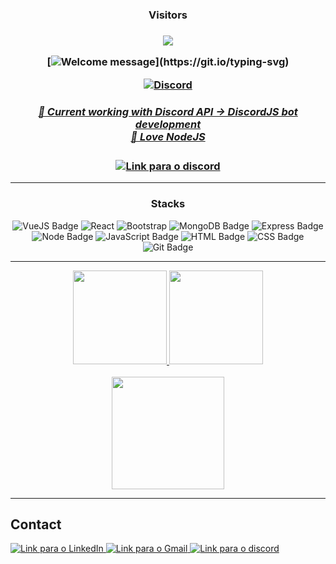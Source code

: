 <div align="center">

<h3>Visitors<h3/>
<img src="https://profile-counter.glitch.me/%7Bjvrl18%7D/count.svg">
	
[![Welcome message](https://readme-typing-svg.herokuapp.com?color=e6dc2e&lines=Hi,+i'm+João+a+Fullstack+developer.)](https://git.io/typing-svg)
	
<div align="center" width="fit-content">
<a href="https://discord.com/users/429771320964939787">
<img src="https://lanyard.cnrad.dev/api/429771320964939787" alt="Discord"/>
</div>

<h5 align="center" width="fit-content">
🎯 Current working with Discord API -> DiscordJS bot development<br>
🤍 Love NodeJS 
</h5>
	
<a href="https://discord.com/users/429771320964939787" target="_blank">
<img alt="Link para o discord" src="https://img.shields.io/badge/Discord-5865f2?style=for-the-badge&logo=discord&logoColor=white"/>
</a>
	
</div>

---

 <div style="display: inline_block" align="center">
  <p style="text-align: center;">
  
### Stacks

![VueJS Badge](https://img.shields.io/badge/Vue.js-35495e?style=for-the-badge&logo=vue.js&logoColor=42b883)
![React](https://img.shields.io/badge/react-%2320232a.svg?style=for-the-badge&logo=react&logoColor=%2361DAFB)
![Bootstrap](https://img.shields.io/badge/Bootstrap-%2320232a.svg?style=for-the-badge&logo=bootstrap&logoColor=%424242)
![MongoDB Badge](https://img.shields.io/badge/MongoDB-0?style=for-the-badge&logo=MongoDB&logoColor=white)
![Express Badge](https://img.shields.io/badge/-Express.js-green?style=for-the-badge&logo=Express&logoColor=black)
![Node Badge](https://img.shields.io/badge/-Node.js-339933?style=for-the-badge&logo=node.js&logoColor=white)
![JavaScript Badge](https://img.shields.io/badge/-JavaScript-FCC624?style=for-the-badge&logo=JavaScript&logoColor=323330)
![HTML Badge](https://img.shields.io/badge/-HTML-E34F26?style=for-the-badge&logo=html5&logoColor=white)
![CSS Badge](https://img.shields.io/badge/-CSS-1572B6?style=for-the-badge&logo=css3&logoColor=white)
![Git Badge](https://img.shields.io/badge/-Git-F05032?style=for-the-badge&logo=git&logoColor=white)

  </p>
</div>

---

<div align="center">
  <a href="https://github.com/JVRL18">
  <img height="150em" src="https://github-readme-stats.vercel.app/api?username=JVRL18&show_icons=true&theme=dark&include_all_commits=true&count_private=true"/>
  <img height="150em" src="https://github-readme-stats.vercel.app/api/top-langs/?username=JVRL18&layout=compact&langs_count=7&theme=dark"/>
 </a>
</div>

<br>
	
<div align="center">
<img height="180em" src="https://github-readme-stats.vercel.app/api/wakatime?username=JVRL18&layout=compact&langs_count=8"/>
</div>

---


## Contact

 <div align="left">
  <a href="https://www.linkedin.com/in/joao-vitor-ribeiro-de-lima/" target="_blank">
    <img alt="Link para o LinkedIn" src="https://img.shields.io/badge/LinkedIn-0077B5?style=for-the-badge&logo=linkedin&logoColor=white"/>
  </a>
  <a href="mailto:joaovitor_rlima@hotmail.com" target="_blank">
    <img alt="Link para o Gmail" src="https://img.shields.io/badge/Gmail-D14836?style=for-the-badge&logo=gmail&logoColor=white"/>
  </a>
  <a href="https://discord.com/users/429771320964939787" target="_blank">
    <img alt="Link para o discord" src="https://img.shields.io/badge/Discord-5865f2?style=for-the-badge&logo=discord&logoColor=white"/>
  </a>

 </div>

